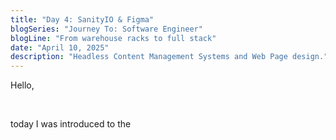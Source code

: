 ```yaml
---
title: "Day 4: SanityIO & Figma"
blogSeries: "Journey To: Software Engineer"
blogLine: "From warehouse racks to full stack"
date: "April 10, 2025"
description: "Headless Content Management Systems and Web Page design."
---
```


Hello,

<br>

today I was introduced to the 